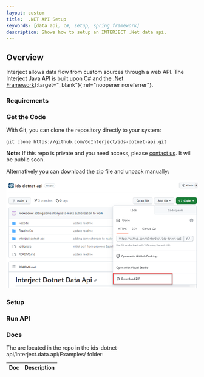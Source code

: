 ```yaml
---
layout: custom
title:  .NET API Setup
keywords: [data api, c#, setup, spring framework]
description: Shows how to setup an INTERJECT .Net data api.
---
```


##  Overview

Interject allows data flow from custom sources through a web API. The Interject Java API is built upon C# and the [.Net Framework](https://learn.microsoft.com/en-us/dotnet/framework/){:target="_blank"}{:rel="noopener noreferrer"}.

###  Requirements



### Get the Code

With Git, you can clone the repository directly to your system:

```git
git clone https://github.com/GoInterject/ids-dotnet-api.git
```

**Note:** If this repo is private and you need access, please [contact us](mailto:help@gointerject.com). It will be public soon.

Alternatively you can download the zip file and unpack manually:

![](/images/API/DotNetDownloadZip.png)
<br>

### Setup



### Run API


### Docs

The are located in the repo in the ids-dotnet-api/interject.data.api/Examples/ folder:

| Doc | Description |
|---|---|
